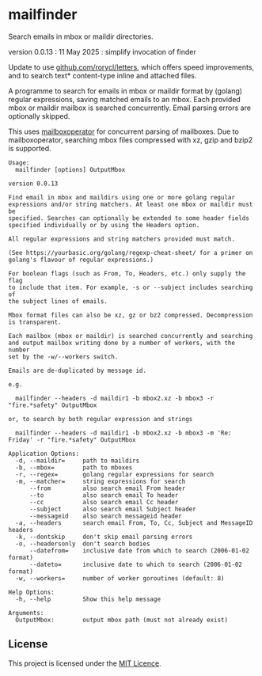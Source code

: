 # mailfinder
Search emails in mbox or maildir directories.

version 0.0.13 : 11 May 2025 : simplify invocation of finder

Update to use
[github.com/rorycl/letters](https://github.com/rorycl/letters), which
offers speed improvements, and to search text* content-type inline and
attached files.

A programme to search for emails in mbox or maildir format by (golang)
regular expressions, saving matched emails to an mbox. Each provided
mbox or maildir mailbox is searched concurrently. Email parsing errors
are optionally skipped.

This uses [mailboxoperator](https://github.com/rorycl/mailboxoperator)
for concurrent parsing of mailboxes. Due to mailboxoperator, searching
mbox files compressed with xz, gzip and bzip2 is supported.

```
Usage:
  mailfinder [options] OutputMbox

version 0.0.13

Find email in mbox and maildirs using one or more golang regular
expressions and/or string matchers. At least one mbox or maildir must be
specified. Searches can optionally be extended to some header fields
specified individually or by using the Headers option.

All regular expressions and string matchers provided must match.

(See https://yourbasic.org/golang/regexp-cheat-sheet/ for a primer on
golang's flavour of regular expressions.)

For boolean flags (such as From, To, Headers, etc.) only supply the flag
to include that item. For example, -s or --subject includes searching of
the subject lines of emails.

Mbox format files can also be xz, gz or bz2 compressed. Decompression
is transparent.

Each mailbox (mbox or maildir) is searched concurrently and searching
and output mailbox writing done by a number of workers, with the number
set by the -w/--workers switch.

Emails are de-duplicated by message id.

e.g. 

  mailfinder --headers -d maildir1 -b mbox2.xz -b mbox3 -r "fire.*safety" OutputMbox

or, to search by both regular expression and strings

  mailfinder --headers -d maildir1 -b mbox2.xz -b mbox3 -m 'Re: Friday' -r "fire.*safety" OutputMbox

Application Options:
  -d, --maildir=     path to maildirs
  -b, --mbox=        path to mboxes
  -r, --regex=       golang regular expressions for search
  -m, --matcher=     string expressions for search
      --from         also search email From header
      --to           also search email To header
      --cc           also search email Cc header
      --subject      also search email Subject header
      --messageid    also search messageid header
  -a, --headers      search email From, To, Cc, Subject and MessageID headers
  -k, --dontskip     don't skip email parsing errors
  -o, --headersonly  don't search bodies
      --datefrom=    inclusive date from which to search (2006-01-02 format)
      --dateto=      inclusive date to which to search (2006-01-02 format)
  -w, --workers=     number of worker goroutines (default: 8)

Help Options:
  -h, --help         Show this help message

Arguments:
  OutputMbox:        output mbox path (must not already exist)

```

## License

This project is licensed under the [MIT Licence](LICENCE).
